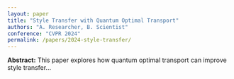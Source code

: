 ```yaml
---
layout: paper
title: "Style Transfer with Quantum Optimal Transport"
authors: "A. Researcher, B. Scientist"
conference: "CVPR 2024"
permalink: /papers/2024-style-transfer/
---
```


**Abstract:** This paper explores how quantum optimal transport can improve style transfer...
